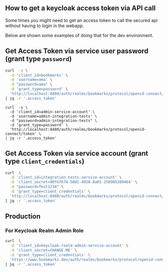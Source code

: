 How to get a keycloak access token via API call
---
Some times you might need to get an access token to call the secured api without having to login in the webapp.

Below are shown some examples of doing that for the dev environment.

## Get Access Token via service user password (grant type `password`)
```bash
curl  -s \
  -d 'client_id=bookmarks' \
  -d 'username=ama' \
  -d "password=ama" \
  -d 'grant_type=password' \
  'http://localhost:8480/auth/realms/bookmarks/protocol/openid-connect/token' \
| jq -r '.access_token'
```

```
curl  -s \
  -d 'client_id=admin-service-account' \
  -d 'username=admin-integration-tests' \
  -d "password=admin-integration-tests" \
  -d 'grant_type=password' \
  'http://localhost:8480/auth/realms/bookmarks/protocol/openid-connect/token' \
| jq -r '.access_token'
```

## Get Access Token via service account (grant type `client_credentials`)
```bash
curl  \
  -d 'client_id=integration-tests-service-account' \
  -d 'client_secret=90f67674-58d1-4928-8a01-256905389464' \
  -d "password=Test1234" \
  -d 'grant_type=client_credentials' \
  'http://localhost:8480/auth/realms/bookmarks/protocol/openid-connect/token' \
| jq -r '.access_token'
```


## Production

### For Keycloak Realm Admin Role

```bash
curl  \
  -d 'client_id=keycloak-realm-admin-service-account' \
  -d 'client_secret=CHANGE-ME' \
  -d 'grant_type=client_credentials' \
  'https://www.bookmarks.dev/auth/realms/bookmarks/protocol/openid-connect/token' \
| jq -r '.access_token'
```
